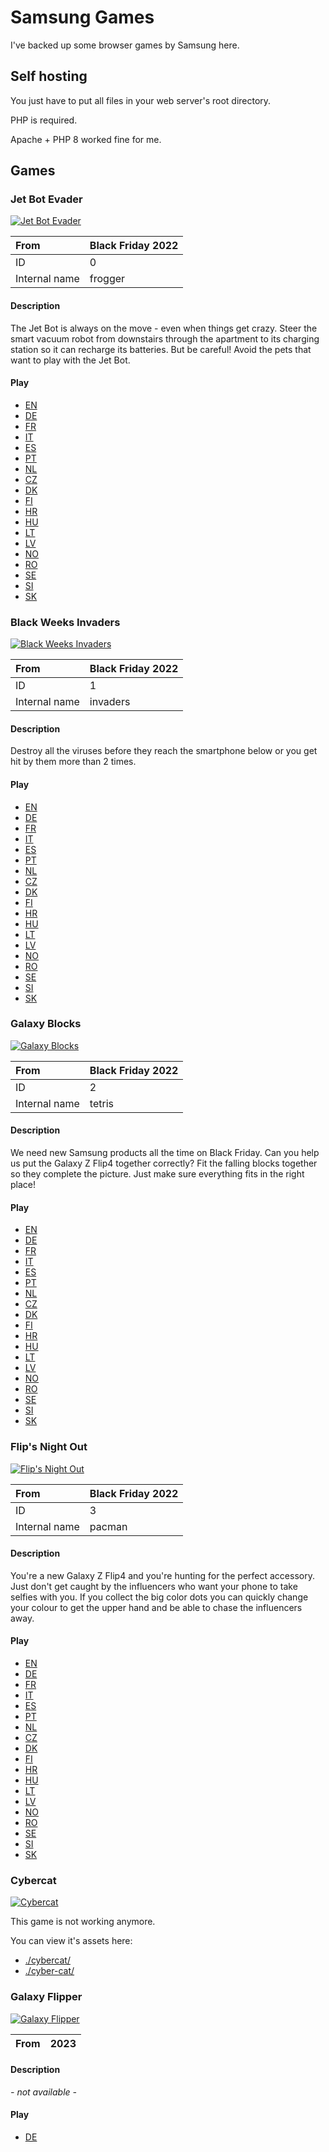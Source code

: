 # Samsung Games

I've backed up some browser games by Samsung here.

## Self hosting

You just have to put all files in your web server's root directory.

PHP is required.

Apache + PHP 8 worked fine for me.

## Games

### Jet Bot Evader

[![Jet Bot Evader](./assets/frogger/teaser.png)](#jet-bot-evader)

| From | Black Friday 2022 |
|:-----|:------------------|
| ID   | 0                 |
| Internal name | frogger  |

#### Description

The Jet Bot is always on the move - even when things get crazy. Steer the smart vacuum robot from downstairs through the apartment to its charging station so it can recharge its batteries. But be careful! Avoid the pets that want to play with the Jet Bot.

#### Play

- [EN](https://sg.leox.dev/?version=2022&gameid=0&lang=en)
- [DE](https://sg.leox.dev/?version=2022&gameid=0&lang=de)
- [FR](https://sg.leox.dev/?version=2022&gameid=0&lang=fr)
- [IT](https://sg.leox.dev/?version=2022&gameid=0&lang=it)
- [ES](https://sg.leox.dev/?version=2022&gameid=0&lang=es)
- [PT](https://sg.leox.dev/?version=2022&gameid=0&lang=pt)
- [NL](https://sg.leox.dev/?version=2022&gameid=0&lang=nl)
- [CZ](https://sg.leox.dev/?version=2022&gameid=0&lang=cz)
- [DK](https://sg.leox.dev/?version=2022&gameid=0&lang=dk)
- [FI](https://sg.leox.dev/?version=2022&gameid=0&lang=fi)
- [HR](https://sg.leox.dev/?version=2022&gameid=0&lang=hr)
- [HU](https://sg.leox.dev/?version=2022&gameid=0&lang=hu)
- [LT](https://sg.leox.dev/?version=2022&gameid=0&lang=lt)
- [LV](https://sg.leox.dev/?version=2022&gameid=0&lang=lv)
- [NO](https://sg.leox.dev/?version=2022&gameid=0&lang=no)
- [RO](https://sg.leox.dev/?version=2022&gameid=0&lang=ro)
- [SE](https://sg.leox.dev/?version=2022&gameid=0&lang=se)
- [SI](https://sg.leox.dev/?version=2022&gameid=0&lang=si)
- [SK](https://sg.leox.dev/?version=2022&gameid=0&lang=sk)

### Black Weeks Invaders

[![Black Weeks Invaders](./assets/invaders/teaser.png)](#black-weeks-invaders)

| From | Black Friday 2022 |
|:-----|:------------------|
| ID   | 1                 |
| Internal name | invaders |

#### Description

Destroy all the viruses before they reach the smartphone below or you get hit by them more than 2 times.

#### Play

- [EN](https://sg.leox.dev/?version=2022&gameid=1&lang=en)
- [DE](https://sg.leox.dev/?version=2022&gameid=1&lang=de)
- [FR](https://sg.leox.dev/?version=2022&gameid=1&lang=fr)
- [IT](https://sg.leox.dev/?version=2022&gameid=1&lang=it)
- [ES](https://sg.leox.dev/?version=2022&gameid=1&lang=es)
- [PT](https://sg.leox.dev/?version=2022&gameid=1&lang=pt)
- [NL](https://sg.leox.dev/?version=2022&gameid=1&lang=nl)
- [CZ](https://sg.leox.dev/?version=2022&gameid=1&lang=cz)
- [DK](https://sg.leox.dev/?version=2022&gameid=1&lang=dk)
- [FI](https://sg.leox.dev/?version=2022&gameid=1&lang=fi)
- [HR](https://sg.leox.dev/?version=2022&gameid=1&lang=hr)
- [HU](https://sg.leox.dev/?version=2022&gameid=1&lang=hu)
- [LT](https://sg.leox.dev/?version=2022&gameid=1&lang=lt)
- [LV](https://sg.leox.dev/?version=2022&gameid=1&lang=lv)
- [NO](https://sg.leox.dev/?version=2022&gameid=1&lang=no)
- [RO](https://sg.leox.dev/?version=2022&gameid=1&lang=ro)
- [SE](https://sg.leox.dev/?version=2022&gameid=1&lang=se)
- [SI](https://sg.leox.dev/?version=2022&gameid=1&lang=si)
- [SK](https://sg.leox.dev/?version=2022&gameid=1&lang=sk)

### Galaxy Blocks

[![Galaxy Blocks](./assets/tetris/teaser.png)](#galaxy-blocks)

| From | Black Friday 2022 |
|:-----|:------------------|
| ID   | 2                 |
| Internal name | tetris   |

#### Description

We need new Samsung products all the time on Black Friday. Can you help us put the Galaxy Z Flip4 together correctly? Fit the falling blocks together so they complete the picture. Just make sure everything fits in the right place!

#### Play

- [EN](https://sg.leox.dev/?version=2022&gameid=2&lang=en)
- [DE](https://sg.leox.dev/?version=2022&gameid=2&lang=de)
- [FR](https://sg.leox.dev/?version=2022&gameid=2&lang=fr)
- [IT](https://sg.leox.dev/?version=2022&gameid=2&lang=it)
- [ES](https://sg.leox.dev/?version=2022&gameid=2&lang=es)
- [PT](https://sg.leox.dev/?version=2022&gameid=2&lang=pt)
- [NL](https://sg.leox.dev/?version=2022&gameid=2&lang=nl)
- [CZ](https://sg.leox.dev/?version=2022&gameid=2&lang=cz)
- [DK](https://sg.leox.dev/?version=2022&gameid=2&lang=dk)
- [FI](https://sg.leox.dev/?version=2022&gameid=2&lang=fi)
- [HR](https://sg.leox.dev/?version=2022&gameid=2&lang=hr)
- [HU](https://sg.leox.dev/?version=2022&gameid=2&lang=hu)
- [LT](https://sg.leox.dev/?version=2022&gameid=2&lang=lt)
- [LV](https://sg.leox.dev/?version=2022&gameid=2&lang=lv)
- [NO](https://sg.leox.dev/?version=2022&gameid=2&lang=no)
- [RO](https://sg.leox.dev/?version=2022&gameid=2&lang=ro)
- [SE](https://sg.leox.dev/?version=2022&gameid=2&lang=se)
- [SI](https://sg.leox.dev/?version=2022&gameid=2&lang=si)
- [SK](https://sg.leox.dev/?version=2022&gameid=2&lang=sk)

### Flip's Night Out

[![Flip's Night Out](./assets/pacman/teaser.png)](#flips-night-out)

| From | Black Friday 2022 |
|:-----|:------------------|
| ID   | 3                 |
| Internal name | pacman   |

#### Description

You're a new Galaxy Z Flip4 and you're hunting for the perfect accessory. Just don't get caught by the influencers who want your phone to take selfies with you. If you collect the big color dots you can quickly change your colour to get the upper hand and be able to chase the influencers away.

#### Play

- [EN](https://sg.leox.dev/?version=2022&gameid=3&lang=en)
- [DE](https://sg.leox.dev/?version=2022&gameid=3&lang=de)
- [FR](https://sg.leox.dev/?version=2022&gameid=3&lang=fr)
- [IT](https://sg.leox.dev/?version=2022&gameid=3&lang=it)
- [ES](https://sg.leox.dev/?version=2022&gameid=3&lang=es)
- [PT](https://sg.leox.dev/?version=2022&gameid=3&lang=pt)
- [NL](https://sg.leox.dev/?version=2022&gameid=3&lang=nl)
- [CZ](https://sg.leox.dev/?version=2022&gameid=3&lang=cz)
- [DK](https://sg.leox.dev/?version=2022&gameid=3&lang=dk)
- [FI](https://sg.leox.dev/?version=2022&gameid=3&lang=fi)
- [HR](https://sg.leox.dev/?version=2022&gameid=3&lang=hr)
- [HU](https://sg.leox.dev/?version=2022&gameid=3&lang=hu)
- [LT](https://sg.leox.dev/?version=2022&gameid=3&lang=lt)
- [LV](https://sg.leox.dev/?version=2022&gameid=3&lang=lv)
- [NO](https://sg.leox.dev/?version=2022&gameid=3&lang=no)
- [RO](https://sg.leox.dev/?version=2022&gameid=3&lang=ro)
- [SE](https://sg.leox.dev/?version=2022&gameid=3&lang=se)
- [SI](https://sg.leox.dev/?version=2022&gameid=3&lang=si)
- [SK](https://sg.leox.dev/?version=2022&gameid=3&lang=sk)

### Cybercat

[![Cybercat](./cyber-cat/assets/Anims/CatIdle.png)](#cybercat)

This game is not working anymore.

You can view it's assets here:

- [./cybercat/](./cybercat/)
- [./cyber-cat/](./cyber-cat/)

### Galaxy Flipper

[![Galaxy Flipper](./images/phone-frame.png)](#galaxy-flipper)

| From | 2023 |
|:-----|:-----|

#### Description

_- not available -_

#### Play

- [DE](https://sg.leox.dev/?version=2023)
